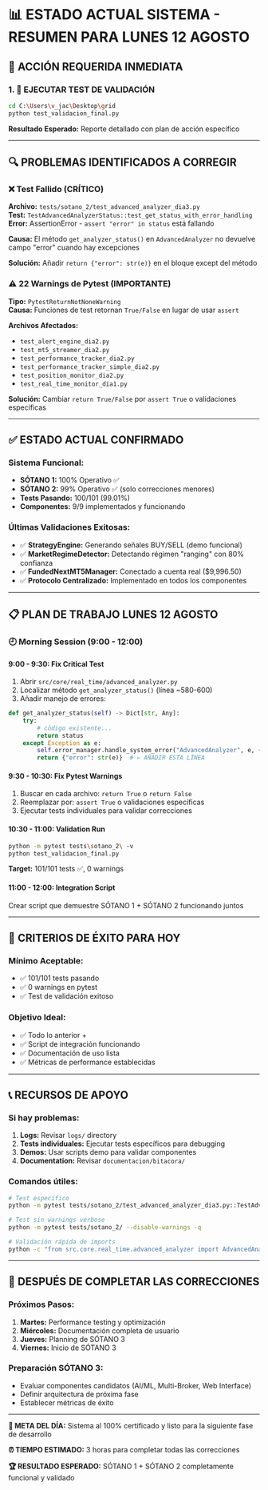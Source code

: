 # 📊 ESTADO ACTUAL SISTEMA - RESUMEN PARA LUNES 12 AGOSTO

## 🚨 **ACCIÓN REQUERIDA INMEDIATA**

### **1. 🧪 EJECUTAR TEST DE VALIDACIÓN**
```bash
cd C:\Users\v_jac\Desktop\grid
python test_validacion_final.py
```

**Resultado Esperado:** Reporte detallado con plan de acción específico

---

## 🔍 **PROBLEMAS IDENTIFICADOS A CORREGIR**

### **❌ Test Fallido (CRÍTICO)**
**Archivo:** `tests/sotano_2/test_advanced_analyzer_dia3.py`  
**Test:** `TestAdvancedAnalyzerStatus::test_get_status_with_error_handling`  
**Error:** AssertionError - `assert "error" in status` está fallando

**Causa:** El método `get_analyzer_status()` en `AdvancedAnalyzer` no devuelve campo "error" cuando hay excepciones

**Solución:** Añadir `return {"error": str(e)}` en el bloque except del método

### **⚠️ 22 Warnings de Pytest (IMPORTANTE)**
**Tipo:** `PytestReturnNotNoneWarning`  
**Causa:** Funciones de test retornan `True/False` en lugar de usar `assert`

**Archivos Afectados:**
- `test_alert_engine_dia2.py`
- `test_mt5_streamer_dia2.py` 
- `test_performance_tracker_dia2.py`
- `test_performance_tracker_simple_dia2.py`
- `test_position_monitor_dia2.py`
- `test_real_time_monitor_dia1.py`

**Solución:** Cambiar `return True/False` por `assert True` o validaciones específicas

---

## ✅ **ESTADO ACTUAL CONFIRMADO**

### **Sistema Funcional:**
- **SÓTANO 1:** 100% Operativo ✅
- **SÓTANO 2:** 99% Operativo ✅ (solo correcciones menores)
- **Tests Pasando:** 100/101 (99.01%)
- **Componentes:** 9/9 implementados y funcionando

### **Últimas Validaciones Exitosas:**
- ✅ **StrategyEngine:** Generando señales BUY/SELL (demo funcional)
- ✅ **MarketRegimeDetector:** Detectando régimen "ranging" con 80% confianza
- ✅ **FundedNextMT5Manager:** Conectado a cuenta real ($9,996.50)
- ✅ **Protocolo Centralizado:** Implementado en todos los componentes

---

## 📋 **PLAN DE TRABAJO LUNES 12 AGOSTO**

### **🕘 Morning Session (9:00 - 12:00)**

#### **9:00 - 9:30: Fix Critical Test**
1. Abrir `src/core/real_time/advanced_analyzer.py`
2. Localizar método `get_analyzer_status()` (línea ~580-600)
3. Añadir manejo de errores:
```python
def get_analyzer_status(self) -> Dict[str, Any]:
    try:
        # código existente...
        return status
    except Exception as e:
        self.error_manager.handle_system_error("AdvancedAnalyzer", e, {"location": "get_status"})
        return {"error": str(e)}  # ← AÑADIR ESTA LÍNEA
```

#### **9:30 - 10:30: Fix Pytest Warnings**
1. Buscar en cada archivo: `return True` o `return False`
2. Reemplazar por: `assert True` o validaciones específicas
3. Ejecutar tests individuales para validar correcciones

#### **10:30 - 11:00: Validation Run**
```bash
python -m pytest tests\sotano_2\ -v
python test_validacion_final.py
```
**Target:** 101/101 tests ✅, 0 warnings

#### **11:00 - 12:00: Integration Script**
Crear script que demuestre SÓTANO 1 + SÓTANO 2 funcionando juntos

---

## 🎯 **CRITERIOS DE ÉXITO PARA HOY**

### **Mínimo Aceptable:**
- ✅ 101/101 tests pasando
- ✅ 0 warnings en pytest
- ✅ Test de validación exitoso

### **Objetivo Ideal:**
- ✅ Todo lo anterior +
- ✅ Script de integración funcionando
- ✅ Documentación de uso lista
- ✅ Métricas de performance establecidas

---

## 📞 **RECURSOS DE APOYO**

### **Si hay problemas:**
1. **Logs:** Revisar `logs/` directory
2. **Tests individuales:** Ejecutar tests específicos para debugging
3. **Demos:** Usar scripts demo para validar componentes
4. **Documentation:** Revisar `documentacion/bitacora/`

### **Comandos útiles:**
```bash
# Test específico
python -m pytest tests/sotano_2/test_advanced_analyzer_dia3.py::TestAdvancedAnalyzerStatus::test_get_status_with_error_handling -v

# Test sin warnings verbose
python -m pytest tests/sotano_2/ --disable-warnings -q

# Validación rápida de imports
python -c "from src.core.real_time.advanced_analyzer import AdvancedAnalyzer; print('OK')"
```

---

## 🚀 **DESPUÉS DE COMPLETAR LAS CORRECCIONES**

### **Próximos Pasos:**
1. **Martes:** Performance testing y optimización
2. **Miércoles:** Documentación completa de usuario
3. **Jueves:** Planning de SÓTANO 3
4. **Viernes:** Inicio de SÓTANO 3

### **Preparación SÓTANO 3:**
- Evaluar componentes candidatos (AI/ML, Multi-Broker, Web Interface)
- Definir arquitectura de próxima fase
- Establecer métricas de éxito

---

**🎯 META DEL DÍA:** Sistema al 100% certificado y listo para la siguiente fase de desarrollo

**⏰ TIEMPO ESTIMADO:** 3 horas para completar todas las correcciones

**🏆 RESULTADO ESPERADO:** SÓTANO 1 + SÓTANO 2 completamente funcional y validado
